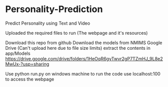 # Personality-Prediction
Predict Personality using Text and Video

Uploaded the required files to run
(The webpage and it's resources) 

Download this repo from github
Download the models from NMIMS Google Drive (Can't upload here due to file size limits) extract the contents in app/Models
https://drive.google.com/drive/folders/1HeOqR6gyTwvr2gP7TZmHJ_9L8e2MwUx-?usp=sharing


Use python run.py on windows machine to run the code
use localhost:100 to access the webpage
